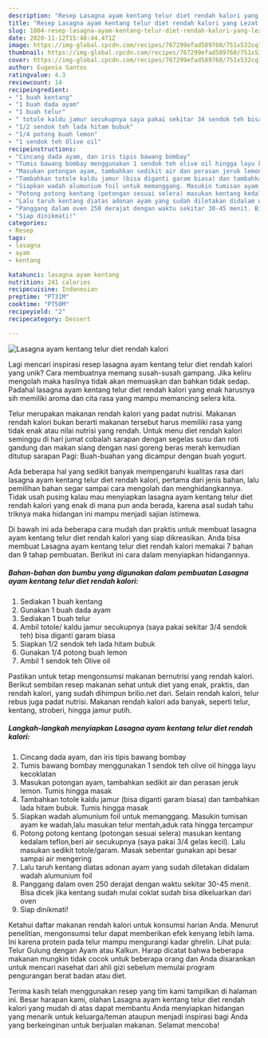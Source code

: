 ```yaml
---
description: "Resep Lasagna ayam kentang telur diet rendah kalori yang Lezat Sekali"
title: "Resep Lasagna ayam kentang telur diet rendah kalori yang Lezat Sekali"
slug: 1804-resep-lasagna-ayam-kentang-telur-diet-rendah-kalori-yang-lezat-sekali
date: 2020-11-12T15:48:44.471Z
image: https://img-global.cpcdn.com/recipes/767299efad589760/751x532cq70/lasagna-ayam-kentang-telur-diet-rendah-kalori-foto-resep-utama.jpg
thumbnail: https://img-global.cpcdn.com/recipes/767299efad589760/751x532cq70/lasagna-ayam-kentang-telur-diet-rendah-kalori-foto-resep-utama.jpg
cover: https://img-global.cpcdn.com/recipes/767299efad589760/751x532cq70/lasagna-ayam-kentang-telur-diet-rendah-kalori-foto-resep-utama.jpg
author: Eugenia Santos
ratingvalue: 4.3
reviewcount: 14
recipeingredient:
- "1 buah kentang"
- "1 buah dada ayam"
- "1 buah telur"
- " totole kaldu jamur secukupnya saya pakai sekitar 34 sendok teh bisa diganti garam biasa"
- "1/2 sendok teh lada hitam bubuk"
- "1/4 potong buah lemon"
- "1 sendok teh Olive oil"
recipeinstructions:
- "Cincang dada ayam, dan iris tipis bawang bombay"
- "Tumis bawang bombay menggunakan 1 sendok teh olive oil hingga layu kecoklatan"
- "Masukan potongan ayam, tambahkan sedikit air dan perasan jeruk lemon. Tumis hingga masak"
- "Tambahkan totole kaldu jamur (bisa diganti garam biasa) dan tambahkan lada hitam bubuk. Tumis hingga masak"
- "Siapkan wadah alumunium foil untuk memanggang. Masukin tumisan ayam ke wadah,lalu masukan telur mentah,aduk rata hingga tercampur"
- "Potong potong kentang (potongan sesuai selera) masukan kentang kedalam teflon,beri air secukupnya (saya pakai 3/4 gelas kecil). Lalu masukan sedikit totole/garam. Masak sebentar gunakan api besar sampai air mengering"
- "Lalu taruh kentang diatas adonan ayam yang sudah diletakan didalam wadah alumunium foil"
- "Panggang dalam oven 250 derajat dengan waktu sekitar 30-45 menit. Bisa dicek jika kentang sudah mulai coklat sudah bisa dikeluarkan dari oven"
- "Siap dinikmati!"
categories:
- Resep
tags:
- lasagna
- ayam
- kentang

katakunci: lasagna ayam kentang 
nutrition: 241 calories
recipecuisine: Indonesian
preptime: "PT31M"
cooktime: "PT50M"
recipeyield: "2"
recipecategory: Dessert

---
```



![Lasagna ayam kentang telur diet rendah kalori](https://img-global.cpcdn.com/recipes/767299efad589760/751x532cq70/lasagna-ayam-kentang-telur-diet-rendah-kalori-foto-resep-utama.jpg)

Lagi mencari inspirasi resep lasagna ayam kentang telur diet rendah kalori yang unik? Cara membuatnya memang susah-susah gampang. Jika keliru mengolah maka hasilnya tidak akan memuaskan dan bahkan tidak sedap. Padahal lasagna ayam kentang telur diet rendah kalori yang enak harusnya sih memiliki aroma dan cita rasa yang mampu memancing selera kita.

Telur merupakan makanan rendah kalori yang padat nutrisi. Makanan rendah kalori bukan berarti makanan tersebut harus memiliki rasa yang tidak enak atau nilai nutrisi yang rendah. Untuk menu diet rendah kalori seminggu di hari jumat cobalah sarapan dengan segelas susu dan roti gandung dan makan siang dengan nasi goreng beras merah kemudian ditutup sarapan Pagi: Buah-buahan yang dicampur dengan buah yogurt.

Ada beberapa hal yang sedikit banyak mempengaruhi kualitas rasa dari lasagna ayam kentang telur diet rendah kalori, pertama dari jenis bahan, lalu pemilihan bahan segar sampai cara mengolah dan menghidangkannya. Tidak usah pusing kalau mau menyiapkan lasagna ayam kentang telur diet rendah kalori yang enak di mana pun anda berada, karena asal sudah tahu triknya maka hidangan ini mampu menjadi sajian istimewa.


Di bawah ini ada beberapa cara mudah dan praktis untuk membuat lasagna ayam kentang telur diet rendah kalori yang siap dikreasikan. Anda bisa membuat Lasagna ayam kentang telur diet rendah kalori memakai 7 bahan dan 9 tahap pembuatan. Berikut ini cara dalam menyiapkan hidangannya.

<!--inarticleads1-->

##### Bahan-bahan dan bumbu yang digunakan dalam pembuatan Lasagna ayam kentang telur diet rendah kalori:

1. Sediakan 1 buah kentang
1. Gunakan 1 buah dada ayam
1. Sediakan 1 buah telur
1. Ambil  totole/ kaldu jamur secukupnya (saya pakai sekitar 3/4 sendok teh) bisa diganti garam biasa
1. Siapkan 1/2 sendok teh lada hitam bubuk
1. Gunakan 1/4 potong buah lemon
1. Ambil 1 sendok teh Olive oil


Pastikan untuk tetap mengonsumsi makanan bernutrisi yang rendah kalori. Berikut sembilan resep makanan sehat untuk diet yang enak, praktis, dan rendah kalori, yang sudah dihimpun brilio.net dari. Selain rendah kalori, telur rebus juga padat nutrisi. Makanan rendah kalori ada banyak, seperti telur, kentang, stroberi, hingga jamur putih. 

<!--inarticleads2-->

##### Langkah-langkah menyiapkan Lasagna ayam kentang telur diet rendah kalori:

1. Cincang dada ayam, dan iris tipis bawang bombay
1. Tumis bawang bombay menggunakan 1 sendok teh olive oil hingga layu kecoklatan
1. Masukan potongan ayam, tambahkan sedikit air dan perasan jeruk lemon. Tumis hingga masak
1. Tambahkan totole kaldu jamur (bisa diganti garam biasa) dan tambahkan lada hitam bubuk. Tumis hingga masak
1. Siapkan wadah alumunium foil untuk memanggang. Masukin tumisan ayam ke wadah,lalu masukan telur mentah,aduk rata hingga tercampur
1. Potong potong kentang (potongan sesuai selera) masukan kentang kedalam teflon,beri air secukupnya (saya pakai 3/4 gelas kecil). Lalu masukan sedikit totole/garam. Masak sebentar gunakan api besar sampai air mengering
1. Lalu taruh kentang diatas adonan ayam yang sudah diletakan didalam wadah alumunium foil
1. Panggang dalam oven 250 derajat dengan waktu sekitar 30-45 menit. Bisa dicek jika kentang sudah mulai coklat sudah bisa dikeluarkan dari oven
1. Siap dinikmati!


Ketahui daftar makanan rendah kalori untuk konsumsi harian Anda. Menurut penelitian, mengonsumsi telur dapat memberikan efek kenyang lebih lama. Ini karena protein pada telur mampu mengurangi kadar ghrelin. Lihat pula: Telur Gulung dengan Ayam atau Kalkun. Harap dicatat bahwa beberapa makanan mungkin tidak cocok untuk beberapa orang dan Anda disarankan untuk mencari nasehat dari ahli gizi sebelum memulai program pengurangan berat badan atau diet. 

Terima kasih telah menggunakan resep yang tim kami tampilkan di halaman ini. Besar harapan kami, olahan Lasagna ayam kentang telur diet rendah kalori yang mudah di atas dapat membantu Anda menyiapkan hidangan yang menarik untuk keluarga/teman ataupun menjadi inspirasi bagi Anda yang berkeinginan untuk berjualan makanan. Selamat mencoba!
